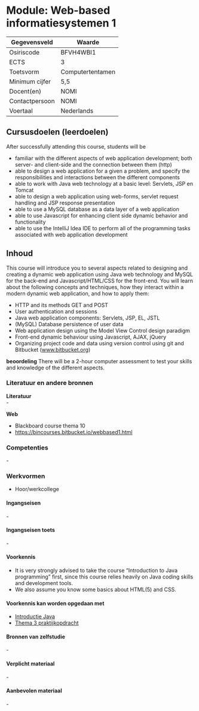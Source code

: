 # Module: Web-based informatiesystemen 1

| Gegevensveld  | Waarde |
| ------------- | ------------- |
| Osiriscode  | BFVH4WBI1  |
| ECTS  | 3 |
| Toetsvorm  | Computertentamen |
| Minimum cijfer  | 5,5 |
| Docent(en)  | NOMI |
| Contactpersoon  | NOMI |
| Voertaal  | Nederlands |

## Cursusdoelen (leerdoelen)

After successfully attending this course, students will be   
- familiar with the different aspects of web application development; both server- and client-side and the connection between them (http)
- able to design a web application for a given a problem, and specify the responsibilities and interactions between the different components
- able to work with Java web technology at a basic level: Servlets, JSP en Tomcat
- able to design a web application using web-forms, servlet request handling and JSP response presentation
- able to use a MySQL database as a data layer of a web application 
- able to use Javascript for enhancing client side dynamic behavior and functionality
- able to use the IntelliJ Idea IDE to perform all of the programming tasks associated with web application development

## Inhoud

This course will introduce you to several aspects related to designing and creating a dynamic web application using Java web technology and MySQL for the back-end and Javascript/HTML/CSS for the front-end. 
You will learn about the following concepts and techniques, how they interact within a modern dynamic web application, and how to apply them:  
- HTTP and its methods GET and POST 
- User authentication and sessions
- Java web application components: Servlets, JSP, EL, JSTL
- (MySQL) Database persistence of user data
- Web application design using the Model View Control design paradigm
- Front-end dynamic behaviour using Javascript, AJAX, jQuery 
- Organizing project code and data using version control using git and Bitbucket (www.bitbucket.org)


**beoordeling**
There will be a 2-hour computer assessment to test your skills and knowledge of the different aspects.

### Literatuur en andere bronnen

**Literatuur**  
\-

**Web**
- Blackboard course thema 10
- https://bincourses.bitbucket.io/webbased1.html


### Competenties
\-

### Werkvormen  
- Hoor/werkcollege

#### Ingangseisen 
\-

#### Ingangseisen toets
\- 

#### Voorkennis
- It is very strongly advised to take the course “Introduction to Java programming” first, since this course relies heavily on Java coding skills and development tools.  
- We also assume you know some basics about HTML(5) and CSS.   

#### Voorkennis kan worden opgedaan met
- [Introductie Java](/thema-09/introductie_java.md)
- [Thema 3 praktijkopdracht](/thema-03/praktijkopdracht03.md)

#### Bronnen van zelfstudie
\-

#### Verplicht materiaal
\-

#### Aanbevolen materiaal
\-

